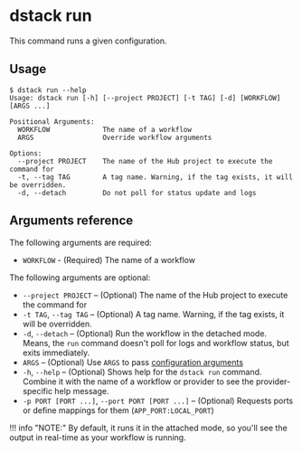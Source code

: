 # dstack run

This command runs a given configuration.

## Usage

<div class="termy">

```shell
$ dstack run --help
Usage: dstack run [-h] [--project PROJECT] [-t TAG] [-d] [WORKFLOW] [ARGS ...]

Positional Arguments:
  WORKFLOW             The name of a workflow
  ARGS                 Override workflow arguments

Options:
  --project PROJECT    The name of the Hub project to execute the command for
  -t, --tag TAG        A tag name. Warning, if the tag exists, it will be overridden.
  -d, --detach         Do not poll for status update and logs
```

</div>

## Arguments reference

The following arguments are required:

- `WORKFLOW` - (Required) The name of a workflow

The following arguments are optional:

- `--project PROJECT` – (Optional) The name of the Hub project to execute the command for
- `-t TAG`, `--tag TAG` – (Optional) A tag name. Warning, if the tag exists, it will be overridden.
- `-d`, `--detach` – (Optional) Run the workflow in the detached mode. Means, the `run` command doesn't
  poll for logs and workflow status, but exits immediately.
- `ARGS` – (Optional) Use `ARGS` to pass [configuration arguments](../../usage/args.md)
- `-h`, `--help` – (Optional) Shows help for the `dstack run` command. Combine it with the name of a workflow
  or provider to see the provider-specific help message.
- `-p PORT [PORT ...]`, `--port PORT [PORT ...]` – (Optional) Requests ports or define mappings for them (`APP_PORT:LOCAL_PORT`)

!!! info "NOTE:"
    By default, it runs it in the attached mode, so you'll see the output in real-time as your
    workflow is running.